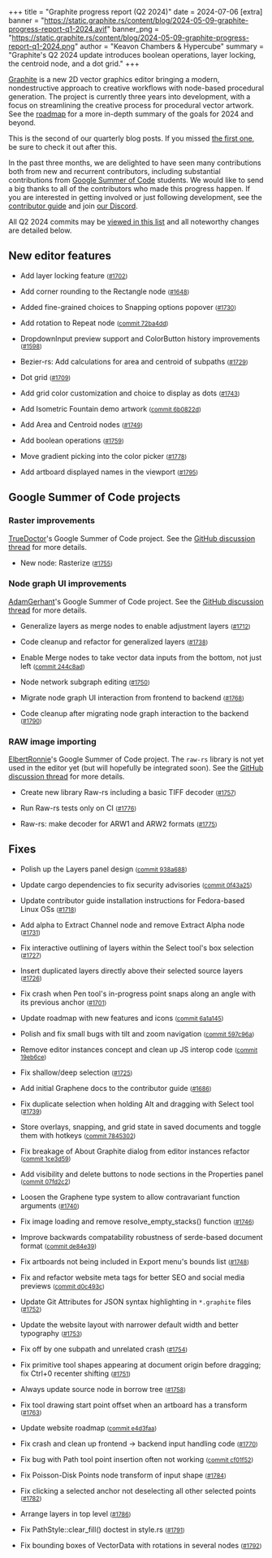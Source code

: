 +++
title = "Graphite progress report (Q2 2024)"
date = 2024-07-06
[extra]
banner = "https://static.graphite.rs/content/blog/2024-05-09-graphite-progress-report-q1-2024.avif"
banner_png = "https://static.graphite.rs/content/blog/2024-05-09-graphite-progress-report-q1-2024.png"
author = "Keavon Chambers & Hypercube"
summary = "Graphite's Q2 2024 update introduces boolean operations, layer locking, the centroid node, and a dot grid."
+++

[Graphite](/) is a new 2D vector graphics editor bringing a modern, nondestructive approach to creative workflows with node-based procedural generation. The project is currently three years into development, with a focus on streamlining the creative process for procedural vector artwork. See the [roadmap](/features#roadmap) for a more in-depth summary of the goals for 2024 and beyond.

<!-- more -->

This is the second of our quarterly blog posts. If you missed [the first one](../graphite-progress-report-q1-2024), be sure to check it out after this.

In the past three months, we are delighted to have seen many contributions both from new and recurrent contributors, including substantial contributions from [Google Summer of Code](/blog/graphite-internships-announcing-participation-in-gsoc-2024/) students. We would like to send a big thanks to all of the contributors who made this progress happen. If you are interested in getting involved or just following development, see the [contributor guide](/volunteer/guide) and join [our Discord](https://discord.graphite.rs).

All Q2 2024 commits may be [viewed in this list](https://github.com/GraphiteEditor/Graphite/commits/master/?since=2024-04-01&until=2024-06-30) and all noteworthy changes are detailed below.


## New editor features

- Add layer locking feature <small>([#1702](https://github.com/GraphiteEditor/Graphite/pull/1702))</small>

- Add corner rounding to the Rectangle node <small>([#1648](https://github.com/GraphiteEditor/Graphite/pull/1648))</small>

- Added fine-grained choices to Snapping options popover <small>([#1730](https://github.com/GraphiteEditor/Graphite/pull/1730))</small>

- Add rotation to Repeat node <small>([commit 72ba4dd](https://github.com/GraphiteEditor/Graphite/commit/72ba4ddfe421c0e17930ad1c2be85be2c69e04ea))</small>

- DropdownInput preview support and ColorButton history improvements <small>([#1598](https://github.com/GraphiteEditor/Graphite/pull/1598))</small>

- Bezier-rs: Add calculations for area and centroid of subpaths <small>([#1729](https://github.com/GraphiteEditor/Graphite/pull/1729))</small>

- Dot grid <small>([#1709](https://github.com/GraphiteEditor/Graphite/pull/1709))</small>

- Add grid color customization and choice to display as dots <small>([#1743](https://github.com/GraphiteEditor/Graphite/pull/1743))</small>

- Add Isometric Fountain demo artwork <small>([commit 6b0822d](https://github.com/GraphiteEditor/Graphite/commit/6b0822d31890b6699c4533c3e828da0e9e8c9490))</small>

- Add Area and Centroid nodes <small>([#1749](https://github.com/GraphiteEditor/Graphite/pull/1749))</small>

- Add boolean operations <small>([#1759](https://github.com/GraphiteEditor/Graphite/pull/1759))</small>

- Move gradient picking into the color picker <small>([#1778](https://github.com/GraphiteEditor/Graphite/pull/1778))</small>

- Add artboard displayed names in the viewport <small>([#1795](https://github.com/GraphiteEditor/Graphite/pull/1795))</small>

## Google Summer of Code projects

### Raster improvements

[TrueDoctor](https://github.com/truedoctor)'s Google Summer of Code project. See the [GitHub discussion thread](https://github.com/GraphiteEditor/Graphite/discussions/1773) for more details.

- New node: Rasterize <small>([#1755](https://github.com/GraphiteEditor/Graphite/pull/1755))</small>


### Node graph UI improvements 

[AdamGerhant](https://github.com/adamgerhant)'s Google Summer of Code project. See the [GitHub discussion thread](https://github.com/GraphiteEditor/Graphite/discussions/1769) for more details.

- Generalize layers as merge nodes to enable adjustment layers <small>([#1712](https://github.com/GraphiteEditor/Graphite/pull/1712))</small>

- Code cleanup and refactor for generalized layers <small>([#1738](https://github.com/GraphiteEditor/Graphite/pull/1738))</small>

- Enable Merge nodes to take vector data inputs from the bottom, not just left <small>([commit 244c8ad](https://github.com/GraphiteEditor/Graphite/commit/244c8ad10ad79c9ca4fcdb21260c5d5dc60b3a21))</small>

- Node network subgraph editing <small>([#1750](https://github.com/GraphiteEditor/Graphite/pull/1750))</small>

- Migrate node graph UI interaction from frontend to backend <small>([#1768](https://github.com/GraphiteEditor/Graphite/pull/1768))</small>

- Code cleanup after migrating node graph interaction to the backend <small>([#1790](https://github.com/GraphiteEditor/Graphite/pull/1790))</small>


### RAW image importing

[ElbertRonnie](https://github.com/elbertronnie)'s Google Summer of Code project. The `raw-rs` library is not yet used in the editor yet (but will hopefully be integrated soon). See the [GitHub discussion thread](https://github.com/GraphiteEditor/Graphite/discussions/1771) for more details.

- Create new library Raw-rs including a basic TIFF decoder <small>([#1757](https://github.com/GraphiteEditor/Graphite/pull/1757))</small>

- Run Raw-rs tests only on CI <small>([#1776](https://github.com/GraphiteEditor/Graphite/pull/1776))</small>

- Raw-rs: make decoder for ARW1 and ARW2 formats <small>([#1775](https://github.com/GraphiteEditor/Graphite/pull/1775))</small>


## Fixes

- Polish up the Layers panel design <small>([commit 938a688](https://github.com/GraphiteEditor/Graphite/commit/938a688fa08511ed4a5f3c3d5bcfa26f4bd1eb47))</small>

- Update cargo dependencies to fix security advisories <small>([commit 0f43a25](https://github.com/GraphiteEditor/Graphite/commit/0f43a254aff266dc7b4f3fc554e25b21514b64cc))</small>

- Update contributor guide installation instructions for Fedora-based Linux OSs <small>([#1718](https://github.com/GraphiteEditor/Graphite/pull/1718))</small>

- Add alpha to Extract Channel node and remove Extract Alpha node <small>([#1731](https://github.com/GraphiteEditor/Graphite/pull/1731))</small>

- Fix interactive outlining of layers within the Select tool's box selection <small>([#1727](https://github.com/GraphiteEditor/Graphite/pull/1727))</small>

- Insert duplicated layers directly above their selected source layers <small>([#1726](https://github.com/GraphiteEditor/Graphite/pull/1726))</small>

- Fix crash when Pen tool's in-progress point snaps along an angle with its previous anchor <small>([#1701](https://github.com/GraphiteEditor/Graphite/pull/1701))</small>

- Update roadmap with new features and icons <small>([commit 6a1a145](https://github.com/GraphiteEditor/Graphite/commit/6a1a145d190887f65f1f851282bd86c8836f85a7))</small>

- Polish and fix small bugs with tilt and zoom navigation <small>([commit 597c96a](https://github.com/GraphiteEditor/Graphite/commit/597c96a7db06fe44dbd4dc170511c011c7239073))</small>

- Remove editor instances concept and clean up JS interop code <small>([commit 19eb6ce](https://github.com/GraphiteEditor/Graphite/commit/19eb6ce0ab10065ec6acd6e49edd2f072729fc77))</small>

- Fix shallow/deep selection <small>([#1725](https://github.com/GraphiteEditor/Graphite/pull/1725))</small>

- Add initial Graphene docs to the contributor guide <small>([#1686](https://github.com/GraphiteEditor/Graphite/pull/1686))</small>

- Fix duplicate selection when holding Alt and dragging with Select tool <small>([#1739](https://github.com/GraphiteEditor/Graphite/pull/1739))</small>

- Store overlays, snapping, and grid state in saved documents and toggle them with hotkeys <small>([commit 7845302](https://github.com/GraphiteEditor/Graphite/commit/7845302c50705332711b6b18b4bdfe28a2f3c306))</small>

- Fix breakage of About Graphite dialog from editor instances refactor <small>([commit 1ce3d59](https://github.com/GraphiteEditor/Graphite/commit/1ce3d59e0f39e6733c7fa170af00ef59fd10ffd9))</small>

- Add visibility and delete buttons to node sections in the Properties panel <small>([commit 07fd2c2](https://github.com/GraphiteEditor/Graphite/commit/07fd2c27827e4a91ad238d790d41396a33ef2389))</small>

- Loosen the Graphene type system to allow contravariant function arguments <small>([#1740](https://github.com/GraphiteEditor/Graphite/pull/1740))</small>

- Fix image loading and remove resolve_empty_stacks() function <small>([#1746](https://github.com/GraphiteEditor/Graphite/pull/1746))</small>

- Improve backwards compatability robustness of serde-based document format <small>([commit de84e39](https://github.com/GraphiteEditor/Graphite/commit/de84e39c4ec6c191f73702a51be0a5ec9c662642))</small>

- Fix artboards not being included in Export menu's bounds list <small>([#1748](https://github.com/GraphiteEditor/Graphite/pull/1748))</small>

- Fix and refactor website meta tags for better SEO and social media previews <small>([commit d0c493c](https://github.com/GraphiteEditor/Graphite/commit/d0c493cdb6867763d507a24f12d92f2617385114))</small>

- Update Git Attributes for JSON syntax highlighting in `*.graphite` files <small>([#1752](https://github.com/GraphiteEditor/Graphite/pull/1752))</small>

- Update the website layout with narrower default width and better typography <small>([#1753](https://github.com/GraphiteEditor/Graphite/pull/1753))</small>

- Fix off by one subpath and unrelated crash <small>([#1754](https://github.com/GraphiteEditor/Graphite/pull/1754))</small>

- Fix primitive tool shapes appearing at document origin before dragging; fix Ctrl+0 recenter shifting <small>([#1751](https://github.com/GraphiteEditor/Graphite/pull/1751))</small>

- Always update source node in borrow tree <small>([#1758](https://github.com/GraphiteEditor/Graphite/pull/1758))</small>

- Fix tool drawing start point offset when an artboard has a transform <small>([#1763](https://github.com/GraphiteEditor/Graphite/pull/1763))</small>

- Update website roadmap <small>([commit e4d3faa](https://github.com/GraphiteEditor/Graphite/commit/e4d3faa52af42173eaf67b2dc5c2df5d6e6f23a8))</small>

- Fix crash and clean up frontend -> backend input handling code <small>([#1770](https://github.com/GraphiteEditor/Graphite/pull/1770))</small>

- Fix bug with Path tool point insertion often not working <small>([commit cf01f52](https://github.com/GraphiteEditor/Graphite/commit/cf01f522a8b57bfd625f15a10ae6b2812ed4c0a4))</small>

- Fix Poisson-Disk Points node transform of input shape <small>([#1784](https://github.com/GraphiteEditor/Graphite/pull/1784))</small>

- Fix clicking a selected anchor not deselecting all other selected points <small>([#1782](https://github.com/GraphiteEditor/Graphite/pull/1782))</small>

- Arrange layers in top level <small>([#1786](https://github.com/GraphiteEditor/Graphite/pull/1786))</small>

- Fix PathStyle::clear_fill() doctest in style.rs <small>([#1791](https://github.com/GraphiteEditor/Graphite/pull/1791))</small>

- Fix bounding boxes of VectorData with rotations in several nodes <small>([#1792](https://github.com/GraphiteEditor/Graphite/pull/1792))</small>
